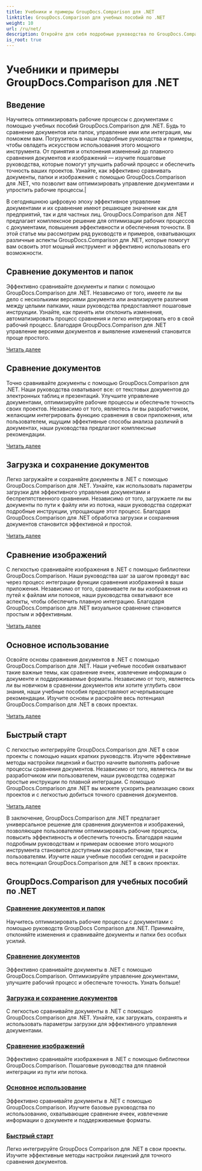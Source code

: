 ```yaml
---
title: Учебники и примеры GroupDocs.Comparison для .NET
linktitle: GroupDocs.Comparison для учебных пособий по .NET
weight: 10
url: /ru/net/
description: Откройте для себя подробные руководства по GroupDocs.Comparison для .NET, которые облегчают эффективное сравнение, управление и интеграцию документов и папок.
is_root: true
---
```


# Учебники и примеры GroupDocs.Comparison для .NET

## Введение

Научитесь оптимизировать рабочие процессы с документами с помощью учебных пособий GroupDocs.Comparison для .NET. Будь то сравнение документов или папок, управление ими или интеграция, мы поможем вам. Погрузитесь в наши подробные руководства и примеры, чтобы овладеть искусством использования этого мощного инструмента. От принятия и отклонения изменений до плавного сравнения документов и изображений — изучите пошаговые руководства, которые помогут улучшить рабочий процесс и обеспечить точность ваших проектов. Узнайте, как эффективно сравнивать документы, папки и изображения с помощью GroupDocs.Comparison для .NET, что позволит вам оптимизировать управление документами и упростить рабочие процессы.|

В сегодняшнюю цифровую эпоху эффективное управление документами и их сравнение имеют решающее значение как для предприятий, так и для частных лиц. GroupDocs.Comparison для .NET предлагает комплексное решение для оптимизации рабочих процессов с документами, повышения эффективности и обеспечения точности. В этой статье мы рассмотрим ряд руководств и примеров, охватывающих различные аспекты GroupDocs.Comparison для .NET, которые помогут вам освоить этот мощный инструмент и эффективно использовать его возможности.

## Сравнение документов и папок

Эффективно сравнивайте документы и папки с помощью GroupDocs.Comparison для .NET. Независимо от того, имеете ли вы дело с несколькими версиями документа или анализируете различия между целыми папками, наши руководства предоставляют пошаговые инструкции. Узнайте, как принять или отклонить изменения, автоматизировать процесс сравнения и легко интегрировать его в свой рабочий процесс. Благодаря GroupDocs.Comparison для .NET управление версиями документов и выявление изменений становится проще простого.

[Читать далее](./documents-and-folder-comparison/)

## Сравнение документов

Точно сравнивайте документы с помощью GroupDocs.Comparison для .NET. Наши руководства охватывают все: от текстовых документов до электронных таблиц и презентаций. Улучшите управление документами, оптимизируйте рабочие процессы и обеспечьте точность своих проектов. Независимо от того, являетесь ли вы разработчиком, желающим интегрировать функцию сравнения в свои приложения, или пользователем, ищущим эффективные способы анализа различий в документах, наши руководства предлагают комплексные рекомендации.

[Читать далее](./document-comparison/)

## Загрузка и сохранение документов

Легко загружайте и сохраняйте документы в .NET с помощью GroupDocs.Comparison для .NET. Узнайте, как использовать параметры загрузки для эффективного управления документами и беспрепятственного сравнения. Независимо от того, загружаете ли вы документы по пути к файлу или из потока, наши руководства содержат подробные инструкции, упрощающие этот процесс. Благодаря GroupDocs.Comparison для .NET обработка загрузки и сохранения документов становится эффективной и простой.

[Читать далее](./loading-and-saving-documents/)

## Сравнение изображений

С легкостью сравнивайте изображения в .NET с помощью библиотеки GroupDocs.Comparison. Наши руководства шаг за шагом проведут вас через процесс интеграции функции сравнения изображений в ваши приложения. Независимо от того, сравниваете ли вы изображения из путей к файлам или потоков, наши руководства охватывают все аспекты, чтобы обеспечить плавную интеграцию. Благодаря GroupDocs.Comparison для .NET визуальное сравнение становится простым и эффективным.

[Читать далее](./image-comparison/)

## Основное использование 

Освойте основы сравнения документов в .NET с помощью GroupDocs.Comparison для .NET. Наши учебные пособия охватывают такие важные темы, как сравнение ячеек, извлечение информации о документе и поддерживаемые форматы. Независимо от того, являетесь ли вы новичком в сравнении документов или хотите углубить свои знания, наши учебные пособия предоставляют исчерпывающие рекомендации. Изучите основы и раскройте весь потенциал GroupDocs.Comparison для .NET в своих проектах.

[Читать далее](./basic-usage/)

## Быстрый старт 

С легкостью интегрируйте GroupDocs.Comparison для .NET в свои проекты с помощью наших кратких руководств. Изучите эффективные методы настройки лицензий и быстро начните выполнять рабочие процессы сравнения документов. Независимо от того, являетесь ли вы разработчиком или пользователем, наши руководства содержат простые инструкции по плавной интеграции. С помощью GroupDocs.Comparison для .NET вы можете ускорить реализацию своих проектов и с легкостью добиться точного сравнения документов.

[Читать далее](./quick-start/)

В заключение, GroupDocs.Comparison для .NET предлагает универсальное решение для сравнения документов и изображений, позволяющее пользователям оптимизировать рабочие процессы, повысить эффективность и обеспечить точность. Благодаря нашим подробным руководствам и примерам освоение этого мощного инструмента становится доступным как разработчикам, так и пользователям. Изучите наши учебные пособия сегодня и раскройте весь потенциал GroupDocs.Comparison для .NET в своих проектах.
## GroupDocs.Comparison для учебных пособий по .NET 
### [Сравнение документов и папок](./documents-and-folder-comparison/)
Научитесь оптимизировать рабочие процессы с документами с помощью руководств GroupDocs Comparison для .NET. Принимайте, отклоняйте изменения и сравнивайте документы и папки без особых усилий.
### [Сравнение документов](./document-comparison/)
Эффективно сравнивайте документы в .NET с помощью GroupDocs.Comparison. Оптимизируйте управление документами, улучшите рабочий процесс и обеспечьте точность. Узнать больше!
### [Загрузка и сохранение документов](./loading-and-saving-documents/)
С легкостью сравнивайте документы в .NET с помощью GroupDocs.Comparison для .NET. Узнайте, как загружать, сохранять и использовать параметры загрузки для эффективного управления документами.
### [Сравнение изображений](./image-comparison/)
Эффективно сравнивайте изображения в .NET с помощью библиотеки GroupDocs.Comparison. Пошаговые руководства для плавной интеграции из пути или потока.
### [Основное использование](./basic-usage/)
Эффективно сравнивайте документы в .NET с помощью GroupDocs.Comparison. Изучите базовые руководства по использованию, охватывающие сравнение ячеек, извлечение информации о документе и поддерживаемые форматы.
### [Быстрый старт](./quick-start/)
Легко интегрируйте GroupDocs Comparison для .NET в свои проекты. Изучите эффективные методы настройки лицензий для точного сравнения документов.